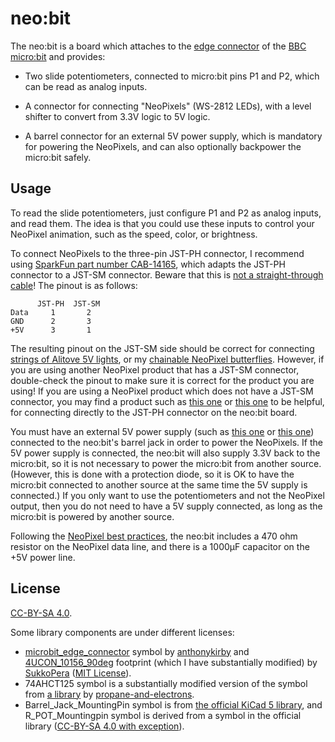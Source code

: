 # neo:bit

The neo:bit is a board which attaches to the [edge connector][11] of
the [BBC micro:bit][16] and provides:

* Two slide potentiometers, connected to micro:bit pins P1 and P2,
  which can be read as analog inputs.

* A connector for connecting "NeoPixels" (WS-2812 LEDs), with a level
  shifter to convert from 3.3V logic to 5V logic.

* A barrel connector for an external 5V power supply, which is
  mandatory for powering the NeoPixels, and can also optionally
  backpower the micro:bit safely.

## Usage

To read the slide potentiometers, just configure P1 and P2 as analog
inputs, and read them.  The idea is that you could use these inputs to
control your NeoPixel animation, such as the speed, color, or
brightness.

To connect NeoPixels to the three-pin JST-PH connector, I recommend
using [SparkFun part number CAB-14165][17], which adapts the JST-PH
connector to a JST-SM connector.  Beware that this is
[not a straight-through cable][18]!  The pinout is as follows:

```
      JST-PH  JST-SM
Data     1       2
GND      2       3
+5V      3       1
```

The resulting pinout on the JST-SM side should be correct for
connecting [strings of Alitove 5V lights][19], or my
[chainable NeoPixel butterflies][20].  However, if you are using
another NeoPixel product that has a JST-SM connector, double-check the
pinout to make sure it is correct for the product you are using!  If
you are using a NeoPixel product which does not have a JST-SM
connector, you may find a product such as [this one][21] or
[this one][22] to be helpful, for connecting directly to the JST-PH
connector on the neo:bit board.

You must have an external 5V power supply (such as [this one][23] or
[this one][24]) connected to the neo:bit's barrel jack in order to
power the NeoPixels.  If the 5V power supply is connected, the neo:bit
will also supply 3.3V back to the micro:bit, so it is not necessary to
power the micro:bit from another source.  (However, this is done with
a protection diode, so it is OK to have the micro:bit connected to
another source at the same time the 5V supply is connected.)  If you
only want to use the potentiometers and not the NeoPixel output, then
you do not need to have a 5V supply connected, as long as the
micro:bit is powered by another source.

Following the [NeoPixel best practices][25], the neo:bit includes a
470 ohm resistor on the NeoPixel data line, and there is a 1000µF
capacitor on the +5V power line.

## License

[CC-BY-SA 4.0][10].

Some library components are under different licenses:

* [microbit_edge_connector][1] symbol by [anthonykirby][3] and [4UCON_10156_90deg][2] footprint (which I have substantially modified) by [SukkoPera][4] ([MIT License][5]).
* 74AHCT125 symbol is a substantially modified version of the symbol from [a library][6] by [propane-and-electrons][7].
* Barrel_Jack_MountingPin symbol is from [the official KiCad 5 library][8], and R_POT_Mountingpin symbol is derived from a symbol in the official library ([CC-BY-SA 4.0 with exception][9]).

[1]: https://github.com/anthonykirby/kicad_microbit_connector/blob/master/lib_microbit_connector/lib_microbit_connector.lib
[2]: https://github.com/SukkoPera/OpenAmiga600RamExpansion/blob/master/OpenAmiga600RamExpansion.pretty/4UCON_10156_90deg.kicad_mod
[3]: https://github.com/anthonykirby
[4]: https://github.com/SukkoPera
[5]: https://github.com/anthonykirby/kicad_microbit_connector/blob/master/LICENSE
[6]: https://github.com/propane-and-electrons/kicad-libs/blob/master/shardy.lib
[7]: https://github.com/propane-and-electrons
[8]: https://github.com/KiCad/kicad-symbols/blob/master/Connector.lib
[9]: https://forum.kicad.info/t/kicad-library-licensing/7856
[10]: https://creativecommons.org/licenses/by-sa/4.0/legalcode
[11]: https://tech.microbit.org/hardware/edgeconnector_ds/
[16]: https://microbit.org/
[17]: https://www.sparkfun.com/products/14165
[18]: https://cdn.sparkfun.com/datasheets/Prototyping/ACCA-1495.pdf
[19]: https://smile.amazon.com/gp/product/B01AG923GI/
[20]: https://github.com/ppelleti/ButterflyChain
[21]: https://www.adafruit.com/product/3893
[22]: https://www.adafruit.com/product/3894
[23]: https://www.adafruit.com/product/1466
[24]: https://www.adafruit.com/product/658
[25]: https://learn.adafruit.com/adafruit-neopixel-uberguide/best-practices
